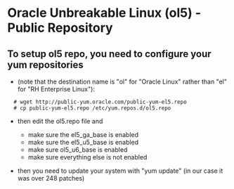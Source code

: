Oracle Unbreakable Linux (ol5) - Public Repository
==================================================

To setup ol5 repo, you need to configure your yum repositories 
--------------------------------------------------------------
+ (note that the destination name is "ol" for "Oracle Linux" 
  rather than "el" for "RH Enterprise Linux"):

```
  # wget http://public-yum.oracle.com/public-yum-el5.repo
  # cp public-yum-el5.repo /etc/yum.repos.d/ol5.repo
```

+ then edit the ol5.repo file and
  - make sure the el5_ga_base is enabled
  - make sure the el5_u5_base is enabled
  - make sure ol5_u6_base is enabled
  - make sure everything else is not enabled

+ then you need to update your system with "yum update" (in our case it was over 248 patches)


